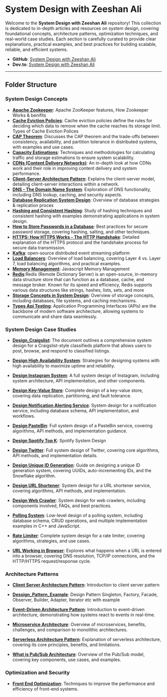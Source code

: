 # System Design with Zeeshan Ali

Welcome to the **System Design with Zeeshan Ali** repository! This collection is dedicated to in-depth articles and resources on system design, covering foundational concepts, architecture patterns, optimization techniques, and real-world case studies. Each section is carefully curated to provide clear explanations, practical examples, and best practices for building scalable, reliable, and efficient systems.

- **GitHub**: [System Design with Zeeshan Ali](https://github.com/ZeeshanAli-0704/SystemDesignWithZeeshanAli)
- **Dev.to**: [System Design with Zeeshan Ali](https://dev.to/t/systemdesignwithzeeshanali)

---

## Folder Structure

### System Design Concepts
- **[Apache Zookeeper](./Concepts/Apache_Zookeeper/Apache_Zookeeper.md)**: Apache ZooKeeper features, How Zookeeper Works & benifits
- **[Cache Eviction Policies](./Concepts/Cache_Eviction_Policies/cache-eviction-policies-system-design.md)**: Cache eviction policies define the rules for deciding which data to remove when the cache reaches its storage limit. Types of Cache Eviction Polices 
- **[CAP Theorem](./Concepts/CAP_Theorem/CAP_Theorem.md)**: Discusses the CAP theorem and the trade-offs between consistency, availability, and partition tolerance in distributed systems, with examples and use cases.
- **[Capacity Estimations](./Concepts/Capacity_Estimations/Capacity%20Estimation%20Details.md)**: Techniques and methodologies for calculating traffic and storage estimations to ensure system scalability.
- **[CDNs (Content Delivery Networks)](./Network_and_Distributed_Systems/CDN/CDN.md)**: An in-depth look at how CDNs work and their role in improving content delivery and system performance.
- **[Client-Server Architecture Pattern](./Architecture_Patterns/Client_Server_Architecture_Pattern//Client%20Server%20Architecture%20Pattern.md)**: Explains the client-server model, detailing client-server interactions within a network.
- **[DNS - The Domain Name System](./Network_and_Distributed_Systems/DNS/DNS.md)**: Exploration of DNS functionality, including DNS lookup, caching, and security aspects.
- **[Database Replication System Design](./Concepts/Database_Replication_System_Design/Database_Replication_in_System_Design.md)**: Overview of database strategies & replication proces
- **[Hashing and Consistent Hashing](./Concepts/Hashing_Consistent_Hashing)**: Study of hashing techniques and consistent hashing with examples demonstrating applications in system design.
- **[How to Store Passwords in a Database](./Security_and_Best_Practices/How_To_Store_Password_in_Database/How_To_Store_Password_in_Database.md)**: Best practices for secure password storage, covering hashing, salting, and other techniques.
- **[HTTPS: How HTTPS Works - The HTTP Handshake](./Security_and_Best_Practices//Https_How_Https_Works/Https_How_Https_Works.md)**: Detailed explanation of the HTTPS protocol and the handshake process for secure data transmission.
- **[Kafka](./Concepts/Kafka/Kafka.md)**: open-source distributed event streaming platform
- **[Load Balancers](./Concepts/Load_Balancers/Load_Balancer.md)**: Overview of load 
balancing, covering Layer 4 vs. Layer 7, load balancing algorithms, and practical examples.
- **[Memory Management](./Concepts/Memory_Management/Memory_Management.md)**: Javascript Memory Management
- **[Redis](./Concepts/Redis_and_its_role_in_System_Design/Redis_and_its_role_in_System_Design.md)**:Redis (Remote Dictionary Server) is an open-source, in-memory data structure store that can function as a database, cache, and message broker. Known for its speed and efficiency, Redis supports various data structures like strings, hashes, lists, sets, and more
- **[Storage Concepts in System Design](./Concepts/Storage_Concepts_in_System_Design/Storage_Concepts_in_System_Design.md)**: Overview of storage concepts, including databases, file systems, and caching mechanisms.
- **[Types Api Testing](./Concepts/Types_of_Api_Testing/Types_of_Api_Testing.md)**: Application Programming Interfaces (APIs) are the backbone of modern software architecture, allowing systems to communicate and share data seamlessly.



### System Design Case Studies
- **[Design_Craigslist](./Design_Case_Studies/Design_Craigslist/Design_Craigslist.md)**: The document outlines a comprehensive system design for a Craigslist-style classifieds platform that allows users to post, browse, and respond to classified listings.
- **[Design High Availability System](./Design_Case_Studies/Design_High_Availability_System/Design_High_Availability_System.md)**: Strategies for designing systems with high availability to maximize uptime and reliability.
- **[Design Instagram System](./Design_Case_Studies/Design_Instagram_System/Design_instagram.md)**: A full system design of Instagram, including system architecture, API implementation, and other components.
- **[Design Key-Value Store](./Design_Case_Studies/Design_Key_Value_Store.md/)**: Complete design of a key-value store, covering data replication, partitioning, and fault tolerance.
- **[Design Notification Alerting Service](./Design_Case_Studies/Design_notification_alerting_service/)**: System design for a notification service, including database schema, API implementation, and workflows.
- **[Design PasteBin](./Design_Case_Studies/Design_PasteBin/Design_PasteBin.md)**: Full system design of a PasteBin service, covering algorithms, API methods, and implementation guidance.
- **[Design Spotify Top K](./Design_Case_Studies/Design_Spotify_Top_K/Design_Spotify_Top_K.md)**: Spotify System Design 
- **[Design Twitter](./Design_Case_Studies/Design_Twitter/Design_twitter.md)**: Full system design of Twitter, covering core algorithms, API methods, and implementation details.
- **[Design Unique ID Generation](./Design_Case_Studies/Design_Unique_ID_Generation/Design_Unique_ID_Generation.md)**: Guide on designing a unique ID generation system, covering UUIDs, auto-incrementing IDs, and the Snowflake algorithm.
- **[Design URL Shortener](./Design_Case_Studies/Design_URL_Shortening/URL_Shortening.md)**: System design for a URL shortener service, covering algorithms, API methods, and implementation.
- **[Design Web Crawler](./Design_Case_Studies/Designing_Web_Crawler/Designing_a_Web_Crawler.md)**: System design for web crawlers, including components involved, FAQs, and best practices.
- **[Polling System](./Design_Case_Studies/PollingSystem)**: Low-level design of a polling system, including database schema, CRUD operations, and multiple implementation examples in C++ and JavaScript.

- **[Rate Limiter](./Design_Case_Studies/Rate_Limiter/Rate_Limiter.md)**: Complete system design for a rate limiter, covering algorithms, strategies, and use cases.
- **[URL Working in Browser](./Network_and_Distributed_Systems/URL_Working_In_Browser/When%20you%20type%20a%20URL%20into%20a%20browser%20and%20press%20Enter.md)**: Explores what happens when a URL is entered into a browser, covering DNS resolution, TCP/IP connections, and the HTTP/HTTPS request/response cycle.

### Architecture Patterns
- **[Client Server Architecture Pattern](./Architecture_Patterns/Client_Server_Architecture_Pattern/Client%20Server%20Architecture%20Pattern.md)**: Introduction to client server pattern

- **[Dessign_Pattern_Example](./Architecture_Patterns/Design_Pattern_Example/Mastering_Design_Patterns_JavaScript.md)**: Design Pattern Singleton, Factory, Facade, Observer, Builder, Adapter, Iterator etc with example

- **[Event-Driven Architecture Pattern](./Architecture_Patterns/Event_Driven_Architecture_Pattern/Event_Driven_Architecture_Pattern.md)**: Introduction to event-driven architecture, demonstrating how systems react to events in real-time.
- **[Microservice Architecture](./Architecture_Patterns/Micro_Service_Architecture/Micro_Service.md)**: Overview of microservices, benefits, challenges, and comparison to monolithic architectures.
- **[Serverless Architecture Pattern](./Architecture_Patterns/Serverless_Architecture_Pattern/Serverless_Architecture_Pattern.md)**: Explanation of serverless architecture, covering its core principles, benefits, and limitations.
- **[What is Pub/Sub Architecture](./Architecture_Patterns/What_is_Pub_Sub_Architecture/What_is_Pub_Sub_Architecture.md)**: Overview of the Pub/Sub model, covering key components, use cases, and examples.

### Optimization and Security
- **[Front End Optimization](./Optimization/Front_End_Optimization/Front_End_Optimization.md)**: Techniques to improve the performance and efficiency of front-end systems.
